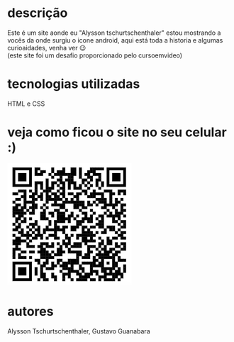 

# descrição
Este é um site aonde eu "Alysson tschurtschenthaler" estou mostrando a vocês da onde surgiu o icone android, aqui está toda a historia e algumas curioaidades, venha ver 😉 <br>
(este site foi um desafio proporcionado pelo cursoemvideo)

# tecnologias utilizadas
HTML e CSS

# veja como ficou o site no seu celular :)

![image info](/qrcode.png)

# autores
Alysson Tschurtschenthaler, Gustavo Guanabara


